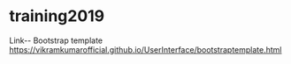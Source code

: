 # training2019
Link--
Bootstrap template
https://vikramkumarofficial.github.io/UserInterface/bootstraptemplate.html
